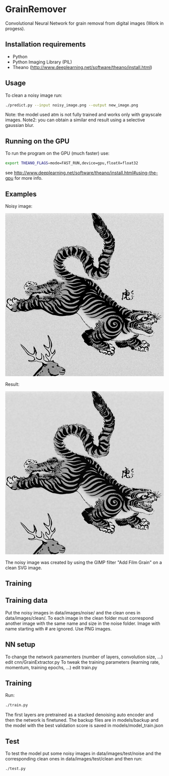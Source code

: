 # GrainRemover
Convolutional Neural Network for grain removal from digital images (Work in progess).

Installation requirements
------------

- Python
- Python Imaging Library (PIL)
- Theano (http://www.deeplearning.net/software/theano/install.html)

Usage
------------

To clean a noisy image run:

```sh
./predict.py --input noisy_image.png --output new_image.png
```

Note: the model used atm is not fully trained and works only with grayscale images.
Note2: you can obtain a similar end result using a selective gaussian blur.

Running on the GPU
------------

To run the program on the GPU (much faster) use:

```sh
export THEANO_FLAGS=mode=FAST_RUN,device=gpu,floatX=float32
```

see http://www.deeplearning.net/software/theano/install.html#using-the-gpu for more info.

Examples
------------

Noisy image:

![input](https://raw.githubusercontent.com/fdibaldassarre/GrainRemover/master/examples/noisy.png)

Result:

![input](https://raw.githubusercontent.com/fdibaldassarre/GrainRemover/master/examples/result.png)

The noisy image was created by using the GIMP filter "Add Film Grain" on a clean SVG image.

Training
------------

## Training data

Put the noisy images in data/images/noise/ and the clean ones in data/images/clean/.
To each image in the clean folder must correspond another image with the same name and size in the
noise folder.
Image with name starting with # are ignored.
Use PNG images.

## NN setup

To change the network paramenters (number of layers, convolution size, ...) edit cnn/GrainExtractor.py
To tweak the training parameters (learning rate, momentum, training epochs, ...) edit train.py

## Training

Run:
```sh
./train.py
```

The first layers are pretrained as a stacked denoising auto encoder and then the network is finetuned.
The backup files are in models/backup and the model with the best validation score is saved in models/model_train.json

## Test

To test the model put some noisy images in data/images/test/noise and the corresponding clean ones
in data/images/test/clean and then run:

```sh
./test.py
```
